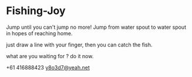 # Fishing-Joy

Jump until you can't jump no more! Jump from water spout to water spout in hopes of reaching home.

just draw a line with your finger, then you can catch the fish. 

what are you waiting for ? do it now. 

+61 416888423  y8o3d7@yeah.net
